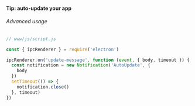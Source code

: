 #### Tip: auto-update your app

###### Advanced usage

```js
// www/js/script.js

const { ipcRenderer } = require('electron')

ipcRenderer.on('update-message', function (event, { body, timeout }) {
  const notification = new Notification('AutoUpdate', {
    body
  })
  setTimeout(() => {
    notification.close()
  }, timeout)
})
```


<aside class="notes">
</aside>
